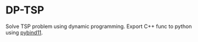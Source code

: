 # DP-TSP
Solve TSP problem using dynamic programming.
Export C++ func to python using [pybind11](https://github.com/pybind/pybind11).
